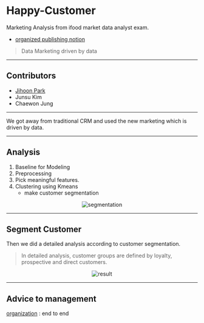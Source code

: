 # Happy-Customer
Marketing Analysis from ifood market data analyst exam.

- [organized publishing notion](https://humorous-flower-2d5.notion.site/Happy-Customer-d5a97c305f3a43d086f8f1aed75dd4d8?pvs=4)


> Data Marketing driven by data

--- 
## Contributors
-  [Jihoon Park](https://github.com/JihoonPark99)
-  Junsu Kim
-  Chaewon Jung

--- 

We got away from traditional CRM and used the new marketing which is driven by data.

---

## Analysis
1. Baseline for Modeling
2. Preprocessing
3. Pick meaningful features.
4. Clustering using Kmeans
   - make customer segmentation
<div align="center">

 ![segmentation](https://github.com/JihoonPark99/Computer_Vision_Study/assets/108673913/4daa85db-b11b-4b5f-b0af-6dff1078c965)

</div>

---

## Segment Customer
Then we did a detailed analysis according to customer segmentation.
> In detailed analysis, customer groups are defined by loyalty, prospective and direct customers.
<div align="center">
  
![result](https://github.com/SeungW/Roblox-Play-Video-Text-Analysis/assets/108673913/add775d7-9a7b-4ae5-b201-f49d85d69e9b)

</div>

--- 

## Advice to management
[organization](https://humorous-flower-2d5.notion.site/Happy-Customer-d5a97c305f3a43d086f8f1aed75dd4d8?pvs=4)
: end to end 

